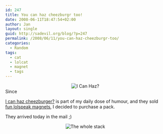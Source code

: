 ```yaml
---
id: 247
title: You can haz cheezburgr too!
date: 2008-06-11T18:47:54+02:00
author: Jan
layout: single
guid: http://sadevil.org/blog/?p=247
permalink: /2008/06/11/you-can-haz-cheezburgr-too/
categories:
  - Random
tags:
  - cat
  - lolcat
  - magnet
  - tags
---
```

<center>
  <img src="https://i1.wp.com/kcore.org/wp-content/uploads/2008/02/IMG_4186-sm.jpg?w=80%25&#038;ssl=1" alt="I Can Haz?" data-recalc-dims="1" />
</center>Since 

<a href="http://icanhascheezburger.com/" target="_blank">I can haz cheezburger?</a> is part of my daily dose of humour, and they sold <a href="http://icanhascheezburger.com/2008/06/02/lolspeak-magnets-r-heer/" target="_blank">fun lolspeak magnets</a>, I decided to purchase a pack.

They arrived today in the mail ;)

<center>
  <img src="https://i0.wp.com/kcore.org/wp-content/uploads/2008/02/IMG_4181-sm.jpg?w=80%25&#038;ssl=1" alt="The whole stack" data-recalc-dims="1" />
</center>